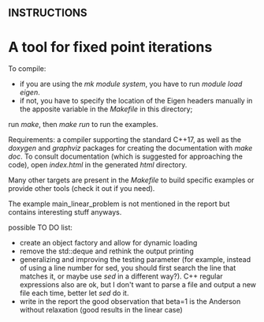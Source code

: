 ## INSTRUCTIONS ##

# A tool for fixed point iterations #

To compile: 
- if you are using the *mk module system*, you have to run *module load eigen*.
- if not, you have to specify the location of the Eigen headers manually in the
apposite variable in the *Makefile* in this directory;

run *make*, then *make run* to run the examples.

Requirements: a compiler supporting the standard C++17, as well as the *doxygen* and *graphviz*
packages for creating the documentation with *make doc*. 
To consult documentation (which is suggested for
approaching the code), open *index.html* in the generated *html* directory.

Many other targets are present in the *Makefile* to build specific examples or provide other tools (check it out if you need).

The example main_linear_problem is not mentioned in the report but contains interesting stuff anyways.

possible TO DO list:
- create an object factory and allow for dynamic loading
- remove the std::deque and rethink the output printing
- generalizing and improving the testing parameter (for example, instead of using a line number for sed,
you should first search the line that matches it, or maybe use *sed* in a different way?). C++ regular expressions
also are ok, but I don't want to parse a file and output a new file each time, better let *sed* do it.
- write in the report the good observation that beta=1 is the Anderson without relaxation (good results in the linear case)
